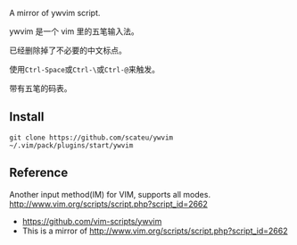 A mirror of ywvim script. 

ywvim 是一个 vim 里的五笔输入法。

已经删除掉了不必要的中文标点。

使用`Ctrl-Space`或`Ctrl-\`或`Ctrl-@`来触发。

带有五笔的码表。

## Install

    git clone https://github.com/scateu/ywvim ~/.vim/pack/plugins/start/ywvim


## Reference

Another input method(IM) for VIM, supports all modes. http://www.vim.org/scripts/script.php?script_id=2662

 - <https://github.com/vim-scripts/ywvim>
 - This is a mirror of <http://www.vim.org/scripts/script.php?script_id=2662>

